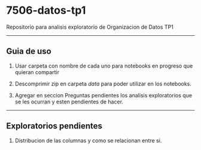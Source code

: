# 7506-datos-tp1

Repositorio para analisis exploratorio de Organizacion de Datos TP1 

--------------
## Guia de uso

1. Usar carpeta con nombre de cada uno para notebooks en progreso que quieran compartir

2. Descomprimir zip en carpeta *data* para poder utilizar en los notebooks.

3. Agregar en seccion Preguntas pendientes los analisis exploratorios que se les ocurran y esten pendientes de hacer.

---------------------------
## Exploratorios pendientes

1. Distribucion de las columnas y como se relacionan entre si.

